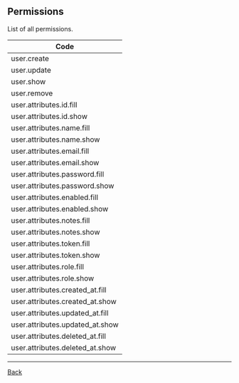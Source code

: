 ## Permissions

List of all permissions.

| Code                           |
|--------------------------------|
| user.create |
| user.update |
| user.show |
| user.remove |
| user.attributes.id.fill |
| user.attributes.id.show |
| user.attributes.name.fill |
| user.attributes.name.show |
| user.attributes.email.fill |
| user.attributes.email.show |
| user.attributes.password.fill |
| user.attributes.password.show |
| user.attributes.enabled.fill |
| user.attributes.enabled.show |
| user.attributes.notes.fill |
| user.attributes.notes.show |
| user.attributes.token.fill |
| user.attributes.token.show |
| user.attributes.role.fill |
| user.attributes.role.show |
| user.attributes.created_at.fill |
| user.attributes.created_at.show |
| user.attributes.updated_at.fill |
| user.attributes.updated_at.show |
| user.attributes.deleted_at.fill |
| user.attributes.deleted_at.show |

---
[Back](index.md)